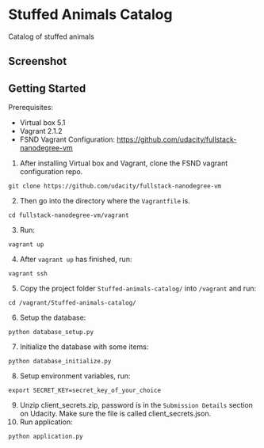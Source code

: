 # Stuffed Animals Catalog
Catalog of stuffed animals

## Screenshot


## Getting Started

Prerequisites:
* Virtual box 5.1
* Vagrant 2.1.2
* FSND Vagrant Configuration: https://github.com/udacity/fullstack-nanodegree-vm

1. After installing Virtual box and Vagrant, clone the FSND vagrant configuration repo.
```
git clone https://github.com/udacity/fullstack-nanodegree-vm
```
2. Then go into the directory where the `Vagrantfile` is.
```
cd fullstack-nanodegree-vm/vagrant
```
3. Run:
```
vagrant up
```
4. After `vagrant up` has finished, run:
```
vagrant ssh
```
5. Copy the project folder `Stuffed-animals-catalog/` into `/vagrant` and run:
```
cd /vagrant/Stuffed-animals-catalog/
```
6. Setup the database:
```
python database_setup.py
```
7. Initialize the database with some items:
```
python database_initialize.py
```
8. Setup environment variables, run:
```
export SECRET_KEY=secret_key_of_your_choice
```
9. Unzip client_secrets.zip, password is in the `Submission Details` section on Udacity. Make sure the file is called client_secrets.json.
10. Run application:
```
python application.py
```